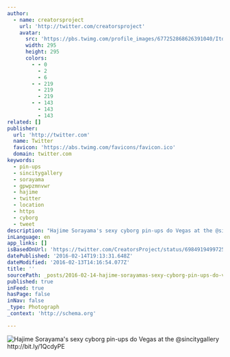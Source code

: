 ```yaml
---
author:
  - name: creatorsproject
    url: 'http://twitter.com/creatorsproject'
    avatar:
      src: 'https://pbs.twimg.com/profile_images/677252868626391040/ItdImoPh_400x400.jpg'
      width: 295
      height: 295
      colors:
        - - 0
          - 2
          - 6
        - - 219
          - 219
          - 219
        - - 143
          - 143
          - 143
related: []
publisher:
  url: 'http://twitter.com'
  name: Twitter
  favicon: 'https://abs.twimg.com/favicons/favicon.ico'
  domain: twitter.com
keywords:
  - pin-ups
  - sincitygallery
  - sorayama
  - gpwpzmnvwr
  - hajime
  - twitter
  - location
  - https
  - cyborg
  - tweet
description: "Hajime Sorayama's sexy cyborg pin-ups do Vegas at the @sincitygallery http://bit.ly/1QcdyPE"
inLanguage: en
app_links: []
isBasedOnUrl: 'https://twitter.com/CreatorsProject/status/698491949972529152'
datePublished: '2016-02-14T19:13:31.648Z'
dateModified: '2016-02-13T14:16:54.077Z'
title: ''
sourcePath: _posts/2016-02-14-hajime-sorayamas-sexy-cyborg-pin-ups-do-vegas-at-the-sinci.md
published: true
inFeed: true
hasPage: false
inNav: false
_type: Photograph
_context: 'http://schema.org'

---
```

![Hajime Sorayama's sexy cyborg pin-ups do Vegas at the &commat;sincitygallery http&colon;&sol;&sol;bit&period;ly&sol;1QcdyPE](https://pbs.twimg.com/media/CbC4c95WEAA_B99.jpg:large)